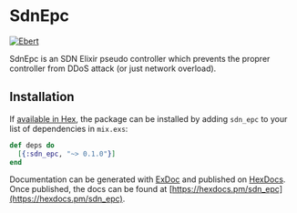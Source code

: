 # SdnEpc

[![Ebert](https://ebertapp.io/github/mkacper/sdn_epc.svg)](https://ebertapp.io/github/mkacper/sdn_epc)

SdnEpc is an SDN Elixir pseudo controller which prevents the proprer controller from DDoS attack (or just network overload).

## Installation

If [available in Hex](https://hex.pm/docs/publish), the package can be installed
by adding `sdn_epc` to your list of dependencies in `mix.exs`:

```elixir
def deps do
  [{:sdn_epc, "~> 0.1.0"}]
end
```

Documentation can be generated with [ExDoc](https://github.com/elixir-lang/ex_doc)
and published on [HexDocs](https://hexdocs.pm). Once published, the docs can
be found at [https://hexdocs.pm/sdn_epc](https://hexdocs.pm/sdn_epc).

